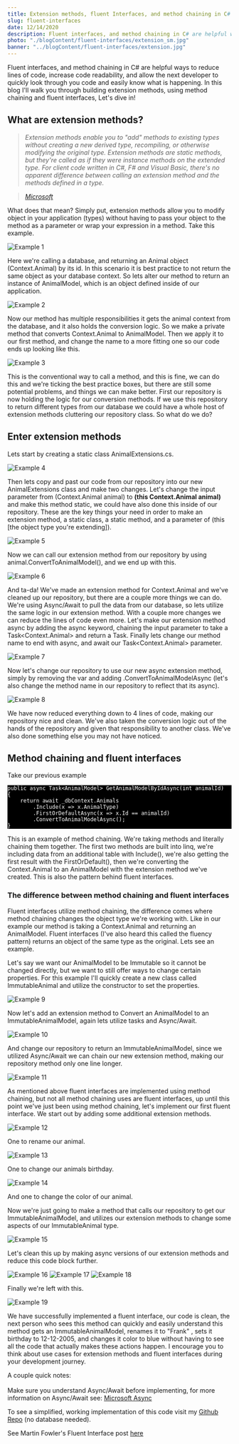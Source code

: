 ```yaml
---
title: Extension methods, fluent Interfaces, and method chaining in C#
slug: fluent-interfaces
date: 12/14/2020
description: Fluent interfaces, and method chaining in C# are helpful ways to reduce lines of code, increase code readability, and allow the next developer to quickly look through you code and easily know what is happening. In this blog I'll walk you through building extension methods, using method chaining and fluent interfaces, Let's dive in!
photo: "./blogContent/fluent-interfaces/extension_sm.jpg"
banner: "../blogContent/fluent-interfaces/extension.jpg"
---
```


Fluent interfaces, and method chaining in C# are helpful ways to reduce lines of code, increase code readability, and allow the next developer to quickly look through you code and easily know what is happening. In this blog I'll walk you through building extension methods, using method chaining and fluent interfaces, Let's dive in!

## What are extension methods?

> _Extension methods enable you to "add" methods to existing types without creating a new derived type, recompiling, or otherwise modifying the original type. Extension methods are static methods, but they're called as if they were instance methods on the extended type. For client code written in C#, F# and Visual Basic, there's no apparent difference between calling an extension method and the methods defined in a type._

> _[Microsoft](https://docs.microsoft.com/en-us/dotnet/csharp/programming-guide/classes-and-structs/extension-methods)_

What does that mean? Simply put, extension methods allow you to modify object in your application (types) without having to pass your object to the method as a parameter or wrap your expression in a method. Take this example.

![Example 1](../blogContent/fluent-interfaces/example1.JPG)

Here we're calling a database, and returning an Animal object (Context.Animal) by its id. In this scenario it is best practice to not return the same object as your database context. So lets alter our method to return an instance of AnimalModel, which is an object defined inside of our application.

![Example 2](../blogContent/fluent-interfaces/example2.JPG)

Now our method has multiple responsibilities it gets the animal context from the database, and it also holds the conversion logic. So we make a private method that converts Context.Animal to AnimalModel. Then we apply it to our first method, and change the name to a more fitting one so our code ends up looking like this.

![Example 3](../blogContent/fluent-interfaces/example3.JPG)

This is the conventional way to call a method, and this is fine, we can do this and we're ticking the best practice boxes, but there are still some potential problems, and things we can make better. First our repository is now holding the logic for our conversion methods. If we use this repository to return different types from our database we could have a whole host of extension methods cluttering our repository class. So what do we do?

## Enter extension methods

Lets start by creating a static class AnimalExtensions.cs.

![Example 4](../blogContent/fluent-interfaces/example4.JPG)

Then lets copy and past our code from our repository into our new AnimalExtensions class and make two changes. Let's change the input parameter from (Context.Animal animal) to **(this Context.Animal animal)** and make this method static, we could have also done this inside of our repository. These are the key things your need in order to make an extension method, a static class, a static method, and a parameter of (this [the object type you're extending]).

![Example 5](../blogContent/fluent-interfaces/example5.JPG)

Now we can call our extension method from our repository by using animal.ConvertToAnimalModel(), and we end up with this.

![Example 6](../blogContent/fluent-interfaces/example6.JPG)

And ta-da! We've made an extension method for Context.Animal and we've cleaned up our repository, but there are a couple more things we can do. We're using Async/Await to pull the data from our database, so lets utilize the same logic in our extension method. With a couple more changes we can reduce the lines of code even more. Let's make our extension method async by adding the async keyword, chaining the input parameter to take a Task<Context.Animal> and return a Task<AnimalModel>. Finally lets change our method name to end with async, and await our Task<Context.Animal> parameter.

![Example 7](../blogContent/fluent-interfaces/example7.JPG)

Now let's change our repository to use our new async extension method, simply by removing the var and adding .ConvertToAnimalModelAsync (let's also change the method name in our repository to reflect that its async).

![Example 8](../blogContent/fluent-interfaces/example8.JPG)

We have now reduced everything down to 4 lines of code, making our repository nice and clean. We've also taken the conversion logic out of the hands of the repository and given that responsibility to another class. We've also done something else you may not have noticed.

## Method chaining and fluent interfaces

Take our previous example

<div style="background-color: #000000; color:#FFFFFF">

    public async Task<AnimalModel> GetAnimalModelByIdAsync(int animalId)
    {
        return await _dbContext.Animals
            .Include(x => x.AnimalType)
            .FirstOrDefaultAsync(x => x.Id == animalId)
            .ConvertToAnimalModelAsync();
    }

</div>
This is an example of method chaining. We're taking methods and literally chaining them together. The first two methods are built into linq, we're including data from an additional table with Include(), we're also getting the first result with the FirstOrDefault(), then we're converting the Context.Animal to an AnimalModel with the extension method we've created. This is also the pattern behind fluent interfaces.

### The difference between method chaining and fluent interfaces

Fluent interfaces utilize method chaining, the difference comes where method chaining changes the object type we're working with. Like in our example our method is taking a Context.Animal and returning an AnimalModel. Fluent interfaces (I've also heard this called the fluency pattern) returns an object of the same type as the original. Lets see an example.

Let's say we want our AnimalModel to be Immutable so it cannot be changed directly, but we want to still offer ways to change certain properties. For this example I'll quickly create a new class called ImmutableAnimal and utilize the constructor to set the properties.

![Example 9](../blogContent/fluent-interfaces/example9.JPG)

Now let's add an extension method to Convert an AnimalModel to an ImmutableAnimalModel, again lets utilize tasks and Async/Await.

![Example 10](../blogContent/fluent-interfaces/example10.JPG)

And change our repository to return an ImmutableAnimalModel, since we utilized Async/Await we can chain our new extension method, making our repository method only one line longer.

![Example 11](../blogContent/fluent-interfaces/example11.JPG)

As mentioned above fluent interfaces are implemented using method chaining, but not all method chaining uses are fluent interfaces, up until this point we've just been using method chaining, let's implement our first fluent interface. We start out by adding some additional extension methods.

![Example 12](../blogContent/fluent-interfaces/example12.JPG)

One to rename our animal.

![Example 13](../blogContent/fluent-interfaces/example13.JPG)

One to change our animals birthday.

![Example 14](../blogContent/fluent-interfaces/example14.JPG)

And one to change the color of our animal.

Now we're just going to make a method that calls our repository to get our ImmutableAnimalModel, and utilizes our extension methods to change some aspects of our ImmutableAnimal type.

![Example 15](../blogContent/fluent-interfaces/example15.JPG)

Let's clean this up by making async versions of our extension methods and reduce this code block further.

![Example 16](../blogContent/fluent-interfaces/example16.JPG)
![Example 17](../blogContent/fluent-interfaces/example17.JPG)
![Example 18](../blogContent/fluent-interfaces/example18.JPG)

Finally we're left with this.

![Example 19](../blogContent/fluent-interfaces/example19.JPG)

We have successfully implemented a fluent interface, our code is clean, the next person who sees this method can quickly and easily understand this method gets an ImmutableAnimalModel, renames it to "Frank" , sets it birthday to 12-12-2005, and changes it color to blue without having to see all the code that actually makes these actions happen. I encourage you to think about use cases for extension methods and fluent interfaces during your development journey.

A couple quick notes:
<br></br>Make sure you understand Async/Await before implementing, for more information on Async/Await see: [Microsoft Async](https://docs.microsoft.com/en-us/dotnet/csharp/programming-guide/concepts/async/)

To see a simplified, working implementation of this code visit my [Github Repo](https://github.com/wbratz/fluent-interfaces-example) (no database needed).

See Martin Fowler's Fluent Interface post [here](https://martinfowler.com/bliki/FluentInterface.html)
